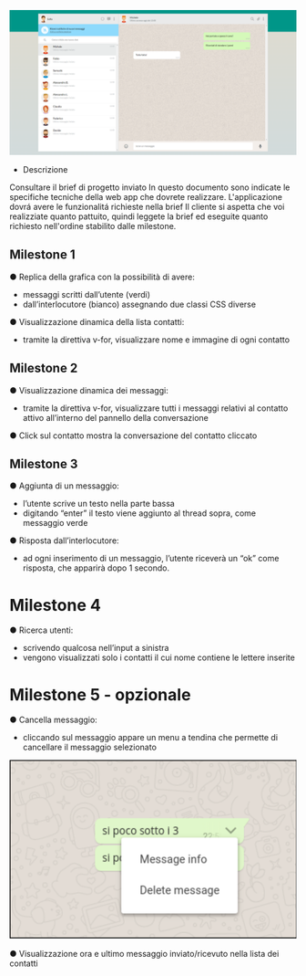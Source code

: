 ![alt text](assets/img/Boolzapp-screenshot.png)

* Descrizione

Consultare il brief di progetto inviato
In questo documento sono indicate le specifiche tecniche della web app che dovrete realizzare.
L'applicazione dovrá avere le funzionalitá richieste nella brief
Il cliente si aspetta che voi realizziate quanto pattuito, quindi leggete la brief ed eseguite quanto richiesto nell'ordine stabilito dalle milestone.

## Milestone 1
● Replica della grafica con la possibilità di avere:
- messaggi scritti dall’utente (verdi) 
- dall’interlocutore (bianco) assegnando due classi CSS diverse

● Visualizzazione dinamica della lista contatti: 
- tramite la direttiva v-for, visualizzare nome e immagine di ogni contatto

## Milestone 2
● Visualizzazione dinamica dei messaggi: 
- tramite la direttiva v-for, visualizzare tutti i messaggi relativi al contatto attivo all’interno del pannello della conversazione

● Click sul contatto mostra la conversazione del contatto cliccato

## Milestone 3
● Aggiunta di un messaggio: 
- l’utente scrive un testo nella parte bassa
- digitando “enter” il testo viene aggiunto al thread sopra, come messaggio verde

● Risposta dall’interlocutore:
 - ad ogni inserimento di un messaggio, l’utente riceverà un “ok” come risposta, che apparirà dopo 1 secondo.

# Milestone 4
● Ricerca utenti: 
- scrivendo qualcosa nell’input a sinistra
- vengono visualizzati solo i contatti il cui nome contiene le lettere inserite 
<!-- (es, Marco, Matteo Martina -> Scrivo “mar” rimangono solo Marco e Martina) -->

# Milestone 5 - opzionale
● Cancella messaggio: 
- cliccando sul messaggio appare un menu a tendina che permette di cancellare il messaggio selezionato

![alt text](assets/img/exemple.png)


● Visualizzazione ora e ultimo messaggio inviato/ricevuto nella lista dei contatti
